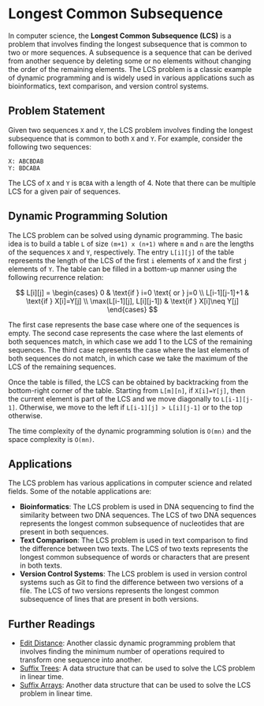 # Longest Common Subsequence

In computer science, the **Longest Common Subsequence (LCS)** is a problem that involves finding the longest subsequence that is common to two or more sequences. A subsequence is a sequence that can be derived from another sequence by deleting some or no elements without changing the order of the remaining elements. The LCS problem is a classic example of dynamic programming and is widely used in various applications such as bioinformatics, text comparison, and version control systems.

## Problem Statement

Given two sequences `X` and `Y`, the LCS problem involves finding the longest subsequence that is common to both `X` and `Y`. For example, consider the following two sequences:

```
X: ABCBDAB
Y: BDCABA
```

The LCS of `X` and `Y` is `BCBA` with a length of 4. Note that there can be multiple LCS for a given pair of sequences.

## Dynamic Programming Solution

The LCS problem can be solved using dynamic programming. The basic idea is to build a table `L` of size `(m+1) x (n+1)` where `m` and `n` are the lengths of the sequences `X` and `Y`, respectively. The entry `L[i][j]` of the table represents the length of the LCS of the first `i` elements of `X` and the first `j` elements of `Y`. The table can be filled in a bottom-up manner using the following recurrence relation:

$$
L[i][j] = \begin{cases}
0 & \text{if } i=0 \text{ or } j=0 \\
L[i-1][j-1]+1 & \text{if } X[i]=Y[j] \\
\max(L[i-1][j], L[i][j-1]) & \text{if } X[i]\neq Y[j]
\end{cases}
$$

The first case represents the base case where one of the sequences is empty. The second case represents the case where the last elements of both sequences match, in which case we add 1 to the LCS of the remaining sequences. The third case represents the case where the last elements of both sequences do not match, in which case we take the maximum of the LCS of the remaining sequences.

Once the table is filled, the LCS can be obtained by backtracking from the bottom-right corner of the table. Starting from `L[m][n]`, if `X[i]=Y[j]`, then the current element is part of the LCS and we move diagonally to `L[i-1][j-1]`. Otherwise, we move to the left if `L[i-1][j] > L[i][j-1]` or to the top otherwise.

The time complexity of the dynamic programming solution is `O(mn)` and the space complexity is `O(mn)`.

## Applications

The LCS problem has various applications in computer science and related fields. Some of the notable applications are:

- **Bioinformatics**: The LCS problem is used in DNA sequencing to find the similarity between two DNA sequences. The LCS of two DNA sequences represents the longest common subsequence of nucleotides that are present in both sequences.
- **Text Comparison**: The LCS problem is used in text comparison to find the difference between two texts. The LCS of two texts represents the longest common subsequence of words or characters that are present in both texts.
- **Version Control Systems**: The LCS problem is used in version control systems such as Git to find the difference between two versions of a file. The LCS of two versions represents the longest common subsequence of lines that are present in both versions.

## Further Readings

- [Edit Distance](edit_distance): Another classic dynamic programming problem that involves finding the minimum number of operations required to transform one sequence into another.
- [Suffix Trees](suffix_trees): A data structure that can be used to solve the LCS problem in linear time.
- [Suffix Arrays](suffix_arrays): Another data structure that can be used to solve the LCS problem in linear time.
